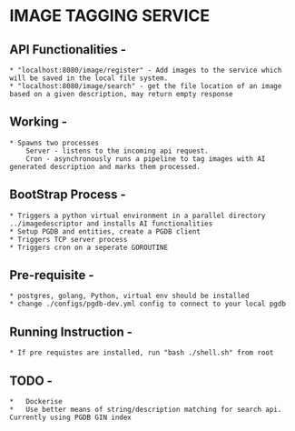 # IMAGE TAGGING SERVICE

## API Functionalities - 
    * "localhost:8080/image/register" - Add images to the service which will be saved in the local file system.
    * "localhost:8080/image/search" - get the file location of an image based on a given description, may return empty response


## Working -
    * Spawns two processes
        Server - listens to the incoming api request.
        Cron - asynchronously runs a pipeline to tag images with AI generated description and marks them processed.

## BootStrap Process - 
    * Triggers a python virtual environment in a parallel directory ../imagedescriptor and installs AI functionalities
    * Setup PGDB and entities, create a PGDB client
    * Triggers TCP server process
    * Triggers cron on a seperate GOROUTINE

## Pre-requisite - 
    * postgres, golang, Python, virtual env should be installed
    * change ./configs/pgdb-dev.yml config to connect to your local pgdb

## Running Instruction - 
    * If pre requistes are installed, run "bash ./shell.sh" from root

## TODO -
    *   Dockerise
    *   Use better means of string/description matching for search api. Currently using PGDB GIN index
